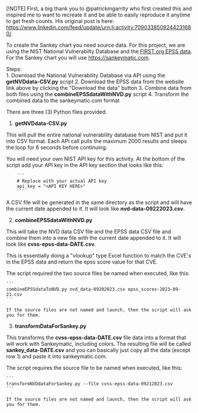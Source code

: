 [!NOTE]
First, a big thank you to @patrickmgarrity who first created this and inspired me to want to recreate it and be able to easily reproduce it anytime to get fresh counts. His original post is here: https://www.linkedin.com/feed/update/urn:li:activity:7090338509244231680/.


To create the Sankey chart you need source data. For this project, we are using the NIST National Vulnerabilty Database and the [FIRST.org EPSS data](https://www.first.org/epss/data_stats). For the Sankey chart you will use https://sankeymatic.com.

Steps:  
	1. Download the National Vulnerability Database via API using the **getNVDdata-CSV.py** script
	2. Download the EPSS data from the website link above by clicking the "Download the data" button
	3. Combine data from both files using the **combineEPSSdataWithNVD.py** script
	4. Transform the combined data to the sankeymatic.com format



There are three (3) Python files provided.  

1) **getNVDdata-CSV.py**
		
This will pull the entire national vulnerability database from NIST and put it into CSV format. Each API call pulls the maximum 2000 results and sleeps the loop for 6 seconds before continuing.

You will need your own NIST API key for this activity. At the bottom of the script add your API key in the API key section that looks like this:
						
		```
		# Replace with your actual API key
		api_key = "<API KEY HERE>"
		```
						
A CSV file will be generated in the same directory as the script and will have the current date appended to it.	It will look like **nvd-data-09222023.csv**.


2) **combineEPSSdataWithNVD.py**

This will take the NVD data CSV file and the EPSS data CSV file and combine them into a new file with the current date appended to it. It will look like **cvss-epss-data-DATE.csv**.

This is essentially doing a "vlookup" type Excel function to match the CVE's in the EPSS data and return the epss score value for that CVE. 

The script required the two source files be named when executed, like this:

	```
	combineEPSSdataToNVD.py nvd_data-09202023.csv epss_scores-2023-09-21.csv
	```
	
	If the source files are not named and launch, then the script will ask you for them.


3) **transformDataForSankey.py**

This transforms the **cvss-epss-data-DATE.csv** file data into a format that will work with Sankeymatic, including colors. The resulting file will be called **sankey_data-DATE.csv** and you can basically just copy all the data (except row 1) and paste it into sankeymatic.com. 

The script requires the source file to be named when executed, like this:

	```
	transformNVDdataForSankey.py --file cvss-epss-data-09212023.csv
	```

	If the source files are not named and launch, then the script will ask you for them.





